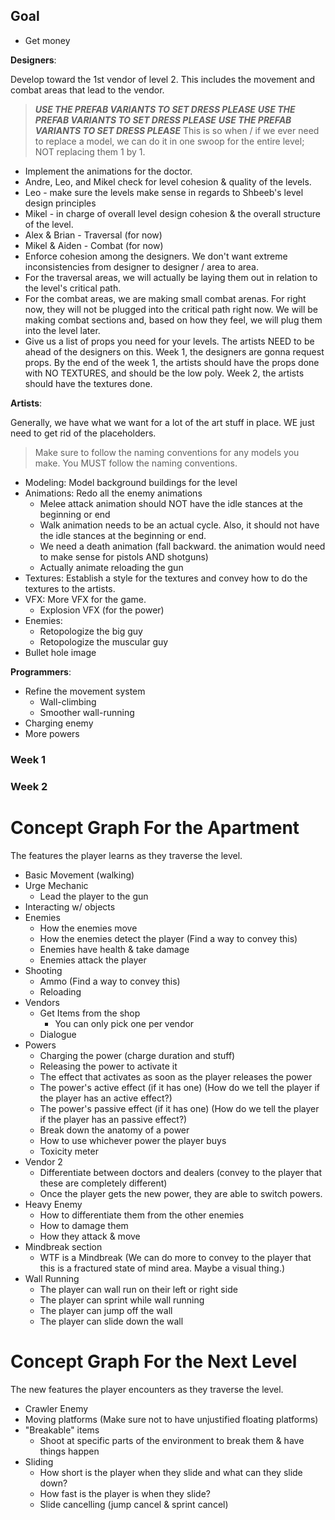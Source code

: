 ## Goal

- Get money

**Designers**:

Develop toward the 1st vendor of level 2. This includes the movement and combat areas that lead to the vendor.

> ***USE THE PREFAB VARIANTS TO SET DRESS PLEASE***
> ***USE THE PREFAB VARIANTS TO SET DRESS PLEASE***
> ***USE THE PREFAB VARIANTS TO SET DRESS PLEASE***
> This is so when / if we ever need to replace a model, we can do it in one swoop for the entire level; NOT replacing them 1 by 1.

- Implement the animations for the doctor.
- Andre, Leo, and Mikel check for level cohesion & quality of the levels.
- Leo - make sure the levels make sense in regards to Shbeeb's level design principles
- Mikel - in charge of overall level design cohesion & the overall structure of the level.
- Alex & Brian - Traversal (for now)
- Mikel & Aiden - Combat (for now)
- Enforce cohesion among the designers. We don't want extreme inconsistencies from designer to designer / area to area.
- For the traversal areas, we will actually be laying them out in relation to the level's critical path.
- For the combat areas, we are making small combat arenas. For right now, they will not be plugged into the critical path right now. We will be making combat sections and, based on how they feel, we will plug them into the level later.
- Give us a list of props you need for your levels. The artists NEED to be ahead of the designers on this. Week 1, the designers are gonna request props. By the end of the week 1, the artists should have the props done with NO TEXTURES, and should be the low poly. Week 2, the artists should have the textures done.

**Artists**:

Generally, we have what we want for a lot of the art stuff in place. WE just need to get rid of the placeholders.

> Make sure to follow the naming conventions for any models you make. You MUST follow the naming conventions.

- Modeling: Model background buildings for the level
- Animations: Redo all the enemy animations
	- Melee attack animation should NOT have the idle stances at the beginning or end
	- Walk animation needs to be an actual cycle. Also, it should not have the idle stances at the beginning or end.
	- We need a death animation (fall backward. the animation would need to make sense for pistols AND shotguns)
	- Actually animate reloading the gun
- Textures: Establish a style for the textures and convey how to do the textures to the artists.
- VFX: More VFX for the game.
	- Explosion VFX (for the power)
- Enemies:
	- Retopologize the big guy
	- Retopologize the muscular guy
- Bullet hole image

**Programmers**:

- Refine the movement system
	- Wall-climbing
	- Smoother wall-running
- Charging enemy
- More powers

### Week 1

### Week 2

# Concept Graph For the Apartment

The features the player learns as they traverse the level.

- Basic Movement (walking)
- Urge Mechanic
	- Lead the player to the gun
- Interacting w/ objects
- Enemies
	- How the enemies move
	- How the enemies detect the player (Find a way to convey this)
	- Enemies have health & take damage
	- Enemies attack the player
- Shooting
	- Ammo (Find a way to convey this)
	- Reloading
- Vendors
	- Get Items from the shop
		- You can only pick one per vendor
	- Dialogue
- Powers
	- Charging the power (charge duration and stuff)
	- Releasing the power to activate it
	- The effect that activates as soon as the player releases the power
	- The power's active effect (if it has one) (How do we tell the player if the player has an active effect?)
	- The power's passive effect (if it has one) (How do we tell the player if the player has an passive effect?)
	- Break down the anatomy of a power
	- How to use whichever power the player buys
	- Toxicity meter
- Vendor 2
	- Differentiate between doctors and dealers (convey to the player that these are completely different)
	- Once the player gets the new power, they are able to switch powers.
- Heavy Enemy
	- How to differentiate them from the other enemies
	- How to damage them
	- How they attack & move
- Mindbreak section
	- WTF is a Mindbreak (We can do more to convey to the player that this is a fractured state of mind area. Maybe a visual thing.)
- Wall Running
	- The player can wall run on their left or right side
	- The player can sprint while wall running
	- The player can jump off the wall
	- The player can slide down the wall

# Concept Graph For the Next Level

The new features the player encounters as they traverse the level.

- Crawler Enemy
- Moving platforms (Make sure not to have unjustified floating platforms)
- "Breakable" items
	- Shoot at specific parts of the environment to break them & have things happen
- Sliding
	- How short is the player when they slide and what can they slide down?
	- How fast is the player is when they slide?
	- Slide cancelling (jump cancel & sprint cancel)
